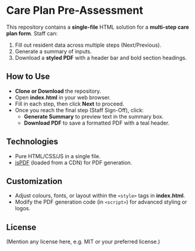 # Care Plan Pre-Assessment

This repository contains a **single-file** HTML solution for a **multi-step care plan form**. Staff can:

1. Fill out resident data across multiple steps (Next/Previous).
2. Generate a summary of inputs.
3. Download a **styled PDF** with a header bar and bold section headings.

## How to Use

- **Clone or Download** the repository.
- Open **index.html** in your web browser.
- Fill in each step, then click **Next** to proceed.
- Once you reach the final step (Staff Sign-Off), click:
  - **Generate Summary** to preview text in the summary box.
  - **Download PDF** to save a formatted PDF with a teal header.

## Technologies

- Pure HTML/CSS/JS in a single file.
- [jsPDF](https://github.com/parallax/jsPDF) (loaded from a CDN) for PDF generation.

## Customization

- Adjust colours, fonts, or layout within the `<style>` tags in **index.html**.
- Modify the PDF generation code (in `<script>`) for advanced styling or logos.

## License

(Mention any license here, e.g. MIT or your preferred license.)
